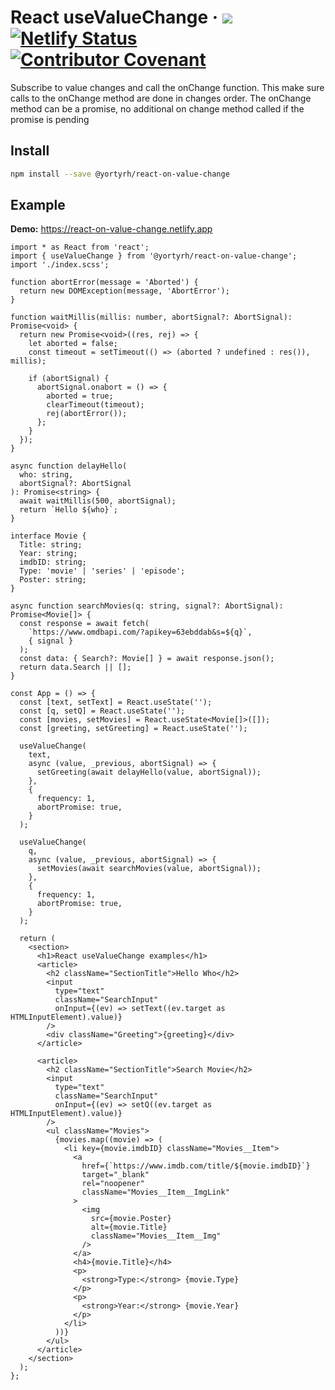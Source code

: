 # React useValueChange &middot; ![](https://github.com/yortyrh/react-on-value-change/actions/workflows/main.yml/badge.svg) [![Netlify Status](https://api.netlify.com/api/v1/badges/1034341c-71c4-4034-8562-d79f383fb2e0/deploy-status)](https://www.netlify.com) [![Contributor Covenant](https://img.shields.io/badge/Contributor%20Covenant-2.1-4baaaa.svg)](CODE_OF_CONDUCT.md)

Subscribe to value changes and call the onChange function.
This make sure calls to the onChange method are done in changes order.
The onChange method can be a promise, no additional on change method called if the promise is pending

## Install

```bash
npm install --save @yortyrh/react-on-value-change
```

## Example

**Demo:** https://react-on-value-change.netlify.app
```tsx
import * as React from 'react';
import { useValueChange } from '@yortyrh/react-on-value-change';
import './index.scss';

function abortError(message = 'Aborted') {
  return new DOMException(message, 'AbortError');
}

function waitMillis(millis: number, abortSignal?: AbortSignal): Promise<void> {
  return new Promise<void>((res, rej) => {
    let aborted = false;
    const timeout = setTimeout(() => (aborted ? undefined : res()), millis);

    if (abortSignal) {
      abortSignal.onabort = () => {
        aborted = true;
        clearTimeout(timeout);
        rej(abortError());
      };
    }
  });
}

async function delayHello(
  who: string,
  abortSignal?: AbortSignal
): Promise<string> {
  await waitMillis(500, abortSignal);
  return `Hello ${who}`;
}

interface Movie {
  Title: string;
  Year: string;
  imdbID: string;
  Type: 'movie' | 'series' | 'episode';
  Poster: string;
}

async function searchMovies(q: string, signal?: AbortSignal): Promise<Movie[]> {
  const response = await fetch(
    `https://www.omdbapi.com/?apikey=63ebddab&s=${q}`,
    { signal }
  );
  const data: { Search?: Movie[] } = await response.json();
  return data.Search || [];
}

const App = () => {
  const [text, setText] = React.useState('');
  const [q, setQ] = React.useState('');
  const [movies, setMovies] = React.useState<Movie[]>([]);
  const [greeting, setGreeting] = React.useState('');

  useValueChange(
    text,
    async (value, _previous, abortSignal) => {
      setGreeting(await delayHello(value, abortSignal));
    },
    {
      frequency: 1,
      abortPromise: true,
    }
  );

  useValueChange(
    q,
    async (value, _previous, abortSignal) => {
      setMovies(await searchMovies(value, abortSignal));
    },
    {
      frequency: 1,
      abortPromise: true,
    }
  );

  return (
    <section>
      <h1>React useValueChange examples</h1>
      <article>
        <h2 className="SectionTitle">Hello Who</h2>
        <input
          type="text"
          className="SearchInput"
          onInput={(ev) => setText((ev.target as HTMLInputElement).value)}
        />
        <div className="Greeting">{greeting}</div>
      </article>

      <article>
        <h2 className="SectionTitle">Search Movie</h2>
        <input
          type="text"
          className="SearchInput"
          onInput={(ev) => setQ((ev.target as HTMLInputElement).value)}
        />
        <ul className="Movies">
          {movies.map((movie) => (
            <li key={movie.imdbID} className="Movies__Item">
              <a
                href={`https://www.imdb.com/title/${movie.imdbID}`}
                target="_blank"
                rel="noopener"
                className="Movies__Item__ImgLink"
              >
                <img
                  src={movie.Poster}
                  alt={movie.Title}
                  className="Movies__Item__Img"
                />
              </a>
              <h4>{movie.Title}</h4>
              <p>
                <strong>Type:</strong> {movie.Type}
              </p>
              <p>
                <strong>Year:</strong> {movie.Year}
              </p>
            </li>
          ))}
        </ul>
      </article>
    </section>
  );
};
```
